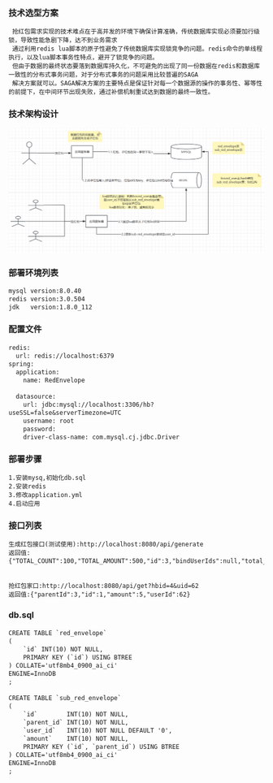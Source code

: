 




###  技术选型方案
     抢红包需求实现的技术难点在于高并发的环境下确保计算准确，传统数据库实现必须要加行级锁，导致性能急剧下降，达不到业务需求
     通过利用redis lua脚本的原子性避免了传统数据库实现锁竞争的问题。redis命令的单线程执行，以及lua脚本事务性特点，避开了锁竞争的问题。
     但由于数据的最终状态要落到数据库持久化，不可避免的出现了同一份数据在redis和数据库一致性的分布式事务问题，对于分布式事务的问题采用比较普遍的SAGA
     解决方案就可以。SAGA解决方案的主要特点是保证针对每一个数据源的操作的事务性、幂等性的前提下，在中间环节出现失败，通过补偿机制重试达到数据的最终一致性。

###  技术架构设计
![img.png](img.png)


###  部署环境列表
    mysql version:8.0.40
    redis version:3.0.504
    jdk   version:1.8.0_112

###  配置文件
```
redis:
  url: redis://localhost:6379
spring:
  application:
    name: RedEnvelope

  datasource:
    url: jdbc:mysql://localhost:3306/hb?useSSL=false&serverTimezone=UTC
    username: root
    password:
    driver-class-name: com.mysql.cj.jdbc.Driver
```

###  部署步骤
    1.安装mysq,初始化db.sql
    2.安装redis
    3.修改application.yml
    4.启动应用



###  接口列表

    生成红包接口(测试使用):http://localhost:8080/api/generate
    返回值:{"TOTAL_COUNT":100,"TOTAL_AMOUNT":500,"id":3,"bindUserIds":null,"total_AMOUNT":500,"total_COUNT":100}


    抢红包家口:http://localhost:8080/api/get?hbid=4&uid=62
    返回值:{"parentId":3,"id":1,"amount":5,"userId":62}

###  db.sql
```
CREATE TABLE `red_envelope`
(
    `id` INT(10) NOT NULL,
    PRIMARY KEY (`id`) USING BTREE
) COLLATE='utf8mb4_0900_ai_ci'
ENGINE=InnoDB
;

CREATE TABLE `sub_red_envelope`
(
    `id`        INT(10) NOT NULL,
    `parent_id` INT(10) NOT NULL,
    `user_id`   INT(10) NOT NULL DEFAULT '0',
    `amount`    INT(10) NOT NULL,
    PRIMARY KEY (`id`, `parent_id`) USING BTREE
) COLLATE='utf8mb4_0900_ai_ci'
ENGINE=InnoDB
;
```



